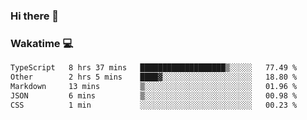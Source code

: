 ### Hi there 👋

<!--
**kikyou14/kikyou14** is a ✨ _special_ ✨ repository because its `README.md` (this file) appears on your GitHub profile.

Here are some ideas to get you started:

- 🔭 I’m currently working on ...
- 🌱 I’m currently learning ...
- 👯 I’m looking to collaborate on ...
- 🤔 I’m looking for help with ...
- 💬 Ask me about ...
- 📫 How to reach me: ...
- 😄 Pronouns: ...
- ⚡ Fun fact: ...
-->

### Wakatime 💻

<!--START_SECTION:waka-->

```txt
TypeScript   8 hrs 37 mins   ███████████████████▒░░░░░   77.49 %
Other        2 hrs 5 mins    ████▓░░░░░░░░░░░░░░░░░░░░   18.80 %
Markdown     13 mins         ▒░░░░░░░░░░░░░░░░░░░░░░░░   01.96 %
JSON         6 mins          ▒░░░░░░░░░░░░░░░░░░░░░░░░   00.98 %
CSS          1 min           ░░░░░░░░░░░░░░░░░░░░░░░░░   00.23 %
```

<!--END_SECTION:waka-->